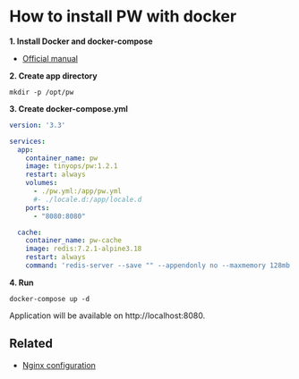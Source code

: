 # How to install PW with docker

**1. Install Docker and docker-compose**

- [Official manual](https://docs.docker.com/engine/install/)

**2. Create app directory**

```shell
mkdir -p /opt/pw
```

**3. Create docker-compose.yml**

```yaml
version: '3.3'

services:
  app:
    container_name: pw
    image: tinyops/pw:1.2.1
    restart: always
    volumes:
      - ./pw.yml:/app/pw.yml
      #- ./locale.d:/app/locale.d
    ports:
      - "8080:8080"

  cache:
    container_name: pw-cache
    image: redis:7.2.1-alpine3.18
    restart: always
    command: 'redis-server --save "" --appendonly no --maxmemory 128mb'
```

**4. Run**

```shell
docker-compose up -d
```

Application will be available on http://localhost:8080.

## Related

- [Nginx configuration](NGINX.md)
